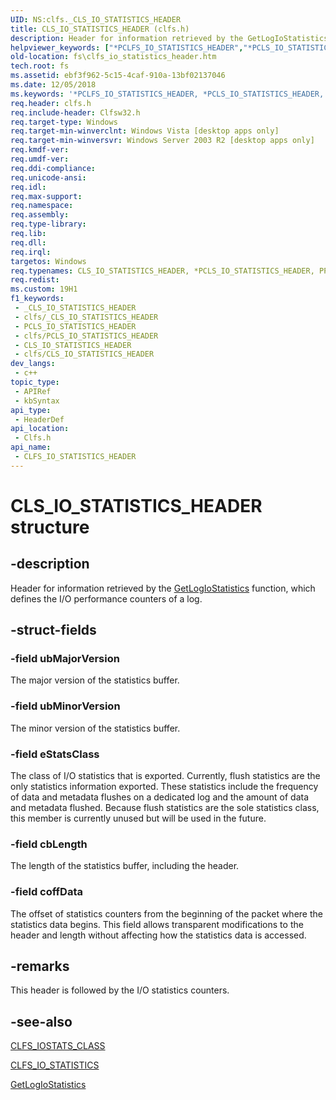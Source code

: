 ```yaml
---
UID: NS:clfs._CLS_IO_STATISTICS_HEADER
title: CLS_IO_STATISTICS_HEADER (clfs.h)
description: Header for information retrieved by the GetLogIoStatistics function, which defines the I/O performance counters of a log.
helpviewer_keywords: ["*PCLFS_IO_STATISTICS_HEADER","*PCLS_IO_STATISTICS_HEADER","CLFS_IO_STATISTICS_HEADER","CLFS_IO_STATISTICS_HEADER structure [Files]","CLS_IO_STATISTICS_HEADER","PCLFS_IO_STATISTICS_HEADER","PCLFS_IO_STATISTICS_HEADER structure pointer [Files]","PPCLFS_IO_STATISTICS_HEADER","PPCLFS_IO_STATISTICS_HEADER structure pointer [Files]","PPCLS_IO_STATISTICS_HEADER","clfs/PCLFS_IO_STATISTICS_HEADER","clfs/PPCLFS_IO_STATISTICS_HEADER","clfs/_CLFS_IO_STATISTICS_HEADER","fs.clfs_io_statistics_header"]
old-location: fs\clfs_io_statistics_header.htm
tech.root: fs
ms.assetid: ebf3f962-5c15-4caf-910a-13bf02137046
ms.date: 12/05/2018
ms.keywords: '*PCLFS_IO_STATISTICS_HEADER, *PCLS_IO_STATISTICS_HEADER, CLFS_IO_STATISTICS_HEADER, CLFS_IO_STATISTICS_HEADER structure [Files], CLS_IO_STATISTICS_HEADER, PCLFS_IO_STATISTICS_HEADER, PCLFS_IO_STATISTICS_HEADER structure pointer [Files], PPCLFS_IO_STATISTICS_HEADER, PPCLFS_IO_STATISTICS_HEADER structure pointer [Files], PPCLS_IO_STATISTICS_HEADER, clfs/PCLFS_IO_STATISTICS_HEADER, clfs/PPCLFS_IO_STATISTICS_HEADER, clfs/_CLFS_IO_STATISTICS_HEADER, fs.clfs_io_statistics_header'
req.header: clfs.h
req.include-header: Clfsw32.h
req.target-type: Windows
req.target-min-winverclnt: Windows Vista [desktop apps only]
req.target-min-winversvr: Windows Server 2003 R2 [desktop apps only]
req.kmdf-ver: 
req.umdf-ver: 
req.ddi-compliance: 
req.unicode-ansi: 
req.idl: 
req.max-support: 
req.namespace: 
req.assembly: 
req.type-library: 
req.lib: 
req.dll: 
req.irql: 
targetos: Windows
req.typenames: CLS_IO_STATISTICS_HEADER, *PCLS_IO_STATISTICS_HEADER, PPCLS_IO_STATISTICS_HEADER
req.redist: 
ms.custom: 19H1
f1_keywords:
 - _CLS_IO_STATISTICS_HEADER
 - clfs/_CLS_IO_STATISTICS_HEADER
 - PCLS_IO_STATISTICS_HEADER
 - clfs/PCLS_IO_STATISTICS_HEADER
 - CLS_IO_STATISTICS_HEADER
 - clfs/CLS_IO_STATISTICS_HEADER
dev_langs:
 - c++
topic_type:
 - APIRef
 - kbSyntax
api_type:
 - HeaderDef
api_location:
 - Clfs.h
api_name:
 - CLFS_IO_STATISTICS_HEADER
---
```


# CLS_IO_STATISTICS_HEADER structure


## -description

Header for information retrieved by the <a href="https://docs.microsoft.com/windows/desktop/api/clfsw32/nf-clfsw32-getlogiostatistics">GetLogIoStatistics</a> function, which defines the I/O performance counters of a log.

## -struct-fields

### -field ubMajorVersion

The major version of the statistics buffer.

### -field ubMinorVersion

The minor version of the statistics buffer.

### -field eStatsClass

The class of I/O statistics  that is exported. Currently, flush statistics are the only statistics information exported.  These statistics  include the frequency of data and metadata flushes on a dedicated log and the amount of data and metadata flushed. Because  flush statistics are  the  sole statistics class, this member is currently unused but will be used in the future.

### -field cbLength

The length of the statistics buffer, including the header.

### -field coffData

The offset of statistics counters from the beginning of the packet where the statistics data begins.  This field allows transparent modifications to the header and length without affecting  how the statistics data is accessed.

## -remarks

This header is followed by the I/O statistics counters.

## -see-also

<a href="https://docs.microsoft.com/windows/desktop/api/clfs/ne-clfs-clfs_iostats_class">CLFS_IOSTATS_CLASS</a>



<a href="https://docs.microsoft.com/windows/desktop/api/clfs/ns-clfs-cls_io_statistics">CLFS_IO_STATISTICS</a>



<a href="https://docs.microsoft.com/windows/desktop/api/clfsw32/nf-clfsw32-getlogiostatistics">GetLogIoStatistics</a>

